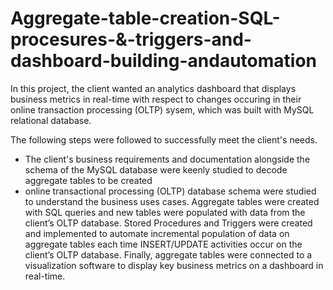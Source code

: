 # Aggregate-table-creation-SQL-procesures-&-triggers-and-dashboard-building-andautomation

In this project, the client wanted an analytics dashboard that displays business metrics in real-time with respect to changes occuring in their online transaction processing (OLTP) sysem, which was built with MySQL relational database.

The following steps were followed to successfully meet the client's needs.

- The client's business requirements and documentation alongside the schema of the MySQL database were keenly studied to decode aggregate tables to be created
- online transactional processing (OLTP) database schema were studied to understand the business uses cases. Aggregate tables were created with SQL queries and new tables were populated with data from the client’s OLTP database. Stored Procedures and Triggers were created and implemented to automate incremental population of data on aggregate tables each time INSERT/UPDATE activities occur on the client’s OLTP database. Finally, aggregate tables were connected to a visualization software to display key business metrics on a dashboard in real-time.
